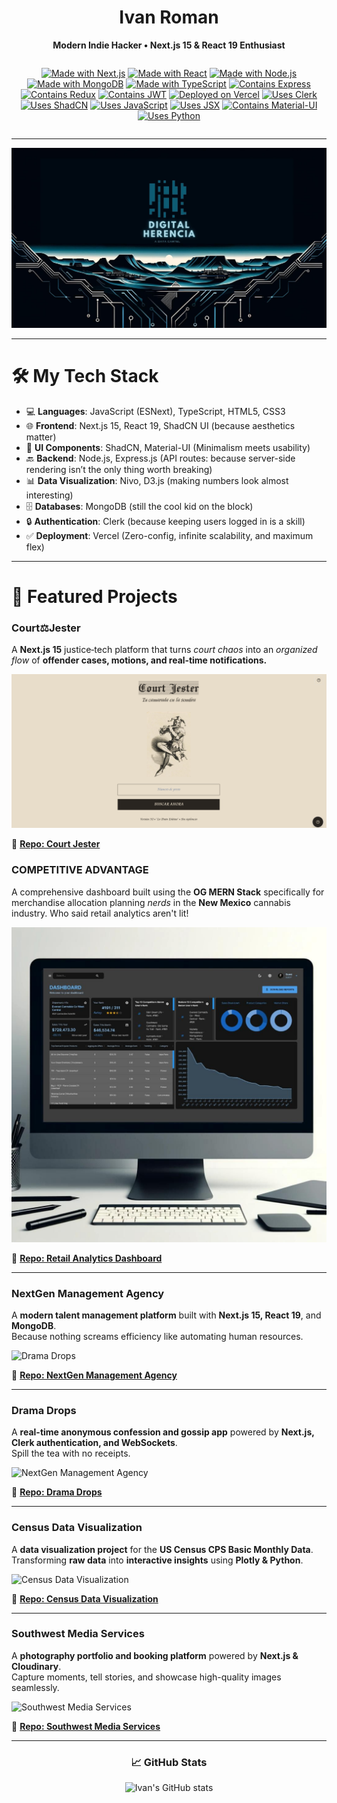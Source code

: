 <div align="center">
  <h1>Ivan Roman</h1>
  <p><strong>Modern Indie Hacker • Next.js 15 & React 19 Enthusiast</strong></p>
</div>

<div align="center">
  <div style="display: flex; justify-content: center; align-items: center; flex-wrap: wrap; gap: 20px;">
    
[![Made with Next.js](https://img.shields.io/badge/Made%20with-Next.js%2015-000000?style=for-the-badge&logo=next.js&logoColor=white)](https://nextjs.org/)
[![Made with React](https://img.shields.io/badge/Made%20with-React%2019-61DAFB?style=for-the-badge&logo=react&logoColor=white)](https://reactjs.org/)
[![Made with Node.js](https://img.shields.io/badge/Made%20with-Node.js-339933?style=for-the-badge&logo=node.js&logoColor=white)](https://nodejs.org/)
[![Made with MongoDB](https://img.shields.io/badge/Made%20with-MongoDB-47A248?style=for-the-badge&logo=mongodb&logoColor=white)](https://www.mongodb.com/)
[![Made with TypeScript](https://img.shields.io/badge/Made%20with-TypeScript-3178C6?style=for-the-badge&logo=typescript&logoColor=white)](https://www.typescriptlang.org/)
[![Contains Express](https://img.shields.io/badge/Contains-Express-000000?style=for-the-badge&logo=express&logoColor=white)](https://expressjs.com/)
[![Contains Redux](https://img.shields.io/badge/Contains-Redux-764ABC?style=for-the-badge&logo=redux&logoColor=white)](https://redux.js.org/)
[![Contains JWT](https://img.shields.io/badge/Contains-JWT-000000?style=for-the-badge&logo=json-web-tokens&logoColor=white)](https://jwt.io/)
[![Deployed on Vercel](https://img.shields.io/badge/Deployed%20on-Vercel-000000?style=for-the-badge&logo=vercel&logoColor=white)](https://vercel.com/)
[![Uses Clerk](https://img.shields.io/badge/Uses-Clerk-0055FF?style=for-the-badge&logo=clerk&logoColor=white)](https://clerk.dev/)
[![Uses ShadCN](https://img.shields.io/badge/Uses-ShadCN-000000?style=for-the-badge&logo=shadcn&logoColor=white)](https://ui.shadcn.com/)
[![Uses JavaScript](https://img.shields.io/badge/Uses-JavaScript-F7DF1E?style=for-the-badge&logo=javascript&logoColor=black)](https://developer.mozilla.org/en-US/docs/Web/JavaScript)
[![Uses JSX](https://img.shields.io/badge/Uses-JSX-61DAFB?style=for-the-badge&logo=react&logoColor=white)](https://reactjs.org/docs/introducing-jsx.html)
[![Contains Material-UI](https://img.shields.io/badge/Contains-Material--UI-0081CB?style=for-the-badge&logo=mui&logoColor=white)](https://mui.com/)
[![Uses Python](https://img.shields.io/badge/Uses-Python-3776AB?style=for-the-badge&logo=python&logoColor=white)](https://www.python.org/)

  </div>
</div>

---
![Digital Herencia](https://raw.githubusercontent.com/DigitalHerencia/NM-Cannabis-Analytics/refs/heads/main/client/src/assets/reg2.jpg)

---

# 🛠️ My Tech Stack

- 💻 **Languages**: JavaScript (ESNext), TypeScript, HTML5, CSS3  
- 🌐 **Frontend**: Next.js 15, React 19, ShadCN UI (because aesthetics matter)  
- 🎨 **UI Components**: ShadCN, Material-UI (Minimalism meets usability)  
- 🔙 **Backend**: Node.js, Express.js (API routes: because server-side rendering isn’t the only thing worth breaking)  
- 📊 **Data Visualization**: Nivo, D3.js (making numbers look almost interesting)  
- 🗄️ **Databases**: MongoDB (still the cool kid on the block)  
- 🔒 **Authentication**: Clerk (because keeping users logged in is a skill)  
- ✅ **Deployment**: Vercel (Zero-config, infinite scalability, and maximum flex)

---

# 🚀 Featured Projects

### **Court⚖️Jester**
A **Next.js 15** justice‑tech platform that turns *court chaos* into an *organized flow* of **offender cases, motions, and real‑time notifications.**

![Digital Herencia](https://raw.githubusercontent.com/DigitalHerencia/court-jester-main/refs/heads/main/public/icons/homepage.png)

🔗 **[Repo: Court Jester](https://github.com/DigitalHerencia/court-jester)**

### **COMPETITIVE ADVANTAGE**
A comprehensive dashboard built using the **OG MERN Stack** specifically for merchandise allocation planning *nerds* in the **New Mexico** cannabis industry. Who said retail analytics aren't lit!

![Tech Stack](https://github.com/DigitalHerencia/NM-Cannabis-Analytics/blob/main/client/src/assets/Untitled%20design.jpg)

🔗 **[Repo: Retail Analytics Dashboard](https://github.com/DigitalHerencia/NM-Cannabis-Analytics)**

---

### **NextGen Management Agency**
A **modern talent management platform** built with **Next.js 15, React 19**, and **MongoDB**.  
Because nothing screams efficiency like automating human resources.

![Drama Drops](https://raw.githubusercontent.com/DigitalHerencia/NM-Cannabis-Analytics/refs/heads/main/client/public/IMG_7475.jpeg)

🔗 **[Repo: NextGen Management Agency](https://github.com/DigitalHerencia/NextGenManagementAgency)**  

---

### **Drama Drops**
A **real-time anonymous confession and gossip app** powered by **Next.js, Clerk authentication, and WebSockets**.  
Spill the tea with no receipts.  

![NextGen Management Agency](https://github.com/DigitalHerencia/NM-Cannabis-Analytics/blob/main/client/public/IMG_7476.jpeg)

🔗 **[Repo: Drama Drops](https://github.com/DigitalHerencia/dramadrops)**  

---

### **Census Data Visualization**
A **data visualization project** for the **US Census CPS Basic Monthly Data**.  
Transforming **raw data** into **interactive insights** using **Plotly & Python**.  

![Census Data Visualization](https://github.com/DigitalHerencia/NM-Cannabis-Analytics/blob/main/client/public/IMG_7477.jpeg?raw=true)

🔗 **[Repo: Census Data Visualization](https://github.com/DigitalHerencia/CensusDataVisualizationDemo)**  

---

### **Southwest Media Services**
A **photography portfolio and booking platform** powered by **Next.js & Cloudinary**.  
Capture moments, tell stories, and showcase high-quality images seamlessly.  

![Southwest Media Services](https://github.com/DigitalHerencia/NM-Cannabis-Analytics/blob/main/client/public/IMG_7479.jpeg?raw=true)

🔗 **[Repo: Southwest Media Services](https://github.com/DigitalHerencia/SouthwestMediasServices)**  

---

<div align="center">
  
### 📈 GitHub Stats
![Ivan's GitHub stats](https://github-readme-stats.vercel.app/api?username=DigitalHerencia&show_icons=true&theme=radical)

</div>
